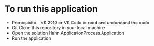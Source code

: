 # To run this application


- Prerequisite - VS 2019 or VS Code to read and understand the code
- Git Clone this repository in your local machine
- Open the solution Hahn.ApplicationProcess.Application
- Run the application 
